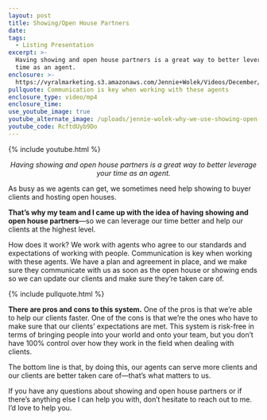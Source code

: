 ```yaml
---
layout: post
title: Showing/Open House Partners
date: 
tags:
  - Listing Presentation
excerpt: >-
  Having showing and open house partners is a great way to better leverage your
  time as an agent.
enclosure: >-
  https://vyralmarketing.s3.amazonaws.com/Jennie+Wolek/Videos/December/Showing-Open+House+Partners.mp4
pullquote: Communication is key when working with these agents
enclosure_type: video/mp4
enclosure_time:
use_youtube_image: true
youtube_alternate_image: /uploads/jennie-wolek-why-we-use-showing-open-house-partners-youtube.jpg
youtube_code: RcftdUyb9Do
---
```


{% include youtube.html %} 

<p style="text-align: center;"><em>Having showing and open house partners is a great way to better leverage your time as an agent.</em></p>

As busy as we agents can get, we sometimes need help showing to buyer clients and hosting open houses.&nbsp;

**That’s why my team and I came up with the idea of having showing and open house partners**—so we can leverage our time better and help our clients at the highest level.&nbsp;

How does it work? We work with agents who agree to our standards and expectations of working with people. Communication is key when working with these agents. We have a plan and agreement in place, and we make sure they communicate with us as soon as the open house or showing ends so we can update our clients and make sure they’re taken care of.

{% include pullquote.html %}

**There are pros and cons to this system.** One of the pros is that we’re able to help our clients faster. One of the cons is that we’re the ones who have to make sure that our clients’ expectations are met. This system is risk-free in terms of bringing people into your world and onto your team, but you don’t have 100% control over how they work in the field when dealing with clients.&nbsp;

The bottom line is that, by doing this, our agents can serve more clients and our clients are better taken care of—that’s what matters to us.&nbsp;

If you have any questions about showing and open house partners or if there’s anything else I can help you with, don’t hesitate to reach out to me. I’d love to help you.&nbsp;